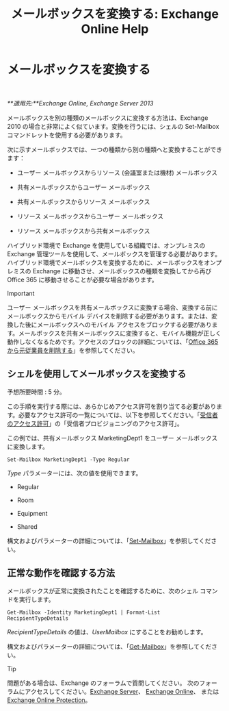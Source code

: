 ﻿---
title: 'メールボックスを変換する: Exchange Online Help'
TOCTitle: メールボックスを変換する
ms:assetid: dfed045e-a740-4a90-aff9-c58d53592f79
ms:mtpsurl: https://technet.microsoft.com/ja-jp/library/JJ710164(v=EXCHG.150)
ms:contentKeyID: 49896520
ms.date: 05/22/2018
mtps_version: v=EXCHG.150
ms.translationtype: HT
---

# メールボックスを変換する

 

_**適用先:**Exchange Online, Exchange Server 2013_

メールボックスを別の種類のメールボックスに変換する方法は、Exchange 2010 の場合と非常によく似ています。変換を行うには、シェルの Set-Mailbox コマンドレットを使用する必要があります。

次に示すメールボックスでは、一つの種類から別の種類へと変換することができます：

  - ユーザー メールボックスからリソース (会議室または機材) メールボックス

  - 共有メールボックスからユーザー メールボックス

  - 共有メールボックスからリソース メールボックス

  - リソース メールボックスからユーザー メールボックス

  - リソース メールボックスから共有メールボックス

ハイブリッド環境で Exchange を使用している組織では、オンプレミスの Exchange 管理ツールを使用して、メールボックスを管理する必要があります。ハイブリッド環境でメールボックスを変換するために、メールボックスをオンプレミスの Exchange に移動させ、メールボックスの種類を変換してから再び Office 365 に移動させることが必要な場合があります。


> [!IMPORTANT]
> ユーザー メールボックスを共有メールボックスに変換する場合、変換する前にメールボックスからモバイル デバイスを削除する必要があります。または、変換した後にメールボックスへのモバイル アクセスをブロックする必要があります。メールボックスを共有メールボックスに変換すると、モバイル機能が正しく動作しなくなるためです。アクセスのブロックの詳細については、「<A href="https://go.microsoft.com/fwlink/p/?linkid=847873">Office 365 から元従業員を削除する</A>」を参照してください。



## シェルを使用してメールボックスを変換する

予想所要時間 : 5 分。

この手順を実行する際には、あらかじめアクセス許可を割り当てる必要があります。必要なアクセス許可の一覧については、以下を参照してください。「[受信者のアクセス許可](recipients-permissions-exchange-2013-help.md)」の「受信者プロビジョニングのアクセス許可」。

この例では、共有メールボックス MarketingDept1 をユーザー メールボックスに変換します。

    Set-Mailbox MarketingDept1 -Type Regular

*Type* パラメーターには、次の値を使用できます。

  - Regular

  - Room

  - Equipment

  - Shared

構文およびパラメーターの詳細については、「[Set-Mailbox](https://technet.microsoft.com/ja-jp/library/bb123981\(v=exchg.150\))」を参照してください。

## 正常な動作を確認する方法

メールボックスが正常に変換されたことを確認するために、次のシェル コマンドを実行します。

    Get-Mailbox -Identity MarketingDept1 | Format-List RecipientTypeDetails

*RecipientTypeDetails* の値は、*UserMailbox* にすることをお勧めします。

構文およびパラメーターの詳細については、「[Get-Mailbox](https://technet.microsoft.com/ja-jp/library/bb123685\(v=exchg.150\))」を参照してください。


> [!TIP]
> 問題がある場合は、Exchange のフォーラムで質問してください。 次のフォーラムにアクセスしてください。<A href="https://go.microsoft.com/fwlink/p/?linkid=60612">Exchange Server</A>、 <A href="https://go.microsoft.com/fwlink/p/?linkid=267542">Exchange Online</A>、 または <A href="https://go.microsoft.com/fwlink/p/?linkid=285351">Exchange Online Protection</A>。


